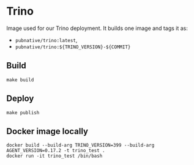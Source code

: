 # Trino 

Image used for our Trino deployment.
It builds one image and tags it as:

- `pubnative/trino:latest`,
- `pubnative/trino:${TRINO_VERSION}-${COMMIT}`

## Build

`make build`

## Deploy

`make publish`

## Docker image locally

``` 
docker build --build-arg TRINO_VERSION=399 --build-arg AGENT_VERSION=0.17.2 -t trino_test .
docker run -it trino_test /bin/bash
```